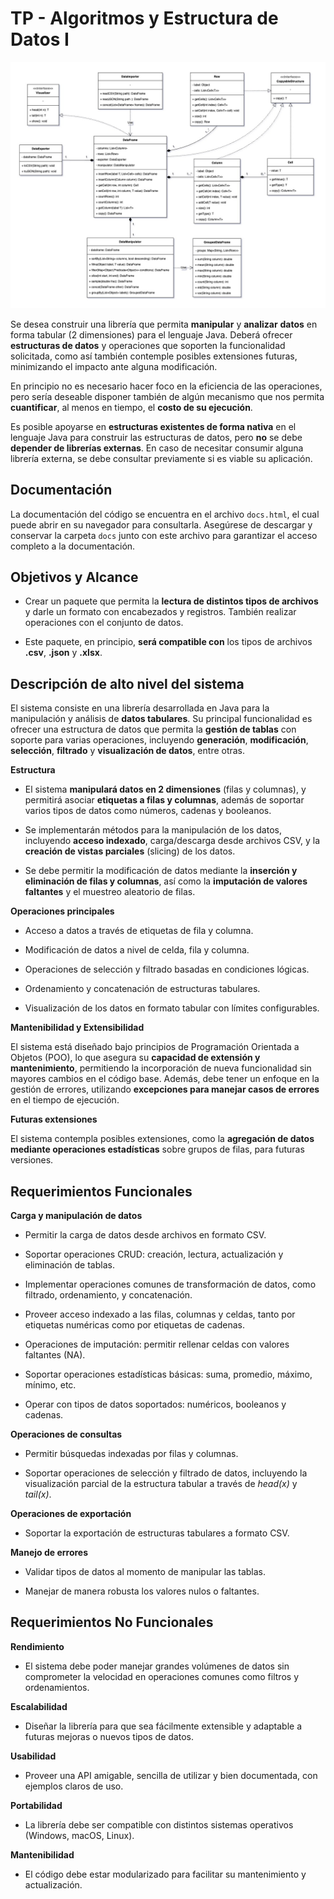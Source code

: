 # **TP - Algoritmos y Estructura de Datos I**

![class-diagram](/class-diagram.jpg "Class Diagram")

Se desea construir una librería que permita **manipular** y **analizar**
**datos** en forma tabular (2 dimensiones) para el lenguaje Java. Deberá
ofrecer **estructuras de datos** y operaciones que soporten la
funcionalidad solicitada, como así también contemple posibles
extensiones futuras, minimizando el impacto ante alguna modificación.

En principio no es necesario hacer foco en la eficiencia de las
operaciones, pero sería deseable disponer también de algún mecanismo que
nos permita **cuantificar**, al menos en tiempo, el **costo de su
ejecución**.

Es posible apoyarse en **estructuras existentes de forma nativa** en el
lenguaje Java para construir las estructuras de datos, pero **no** se
debe **depender de librerías externas**. En caso de necesitar consumir
alguna librería externa, se debe consultar previamente si es viable su
aplicación.

## **Documentación**

La documentación del código se encuentra en el archivo `docs.html`, el cual puede abrir en su navegador para consultarla. Asegúrese de descargar y conservar la carpeta `docs` junto con este archivo para garantizar el acceso completo a la documentación.

## **Objetivos y Alcance**

- Crear un paquete que permita la **lectura de distintos tipos de archivos** y darle un formato con encabezados y registros. También realizar operaciones con el conjunto de datos.

- Este paquete, en principio, **será compatible con** los tipos de archivos **.csv**, **.json** y **.xlsx**.

## **Descripción de alto nivel del sistema**

El sistema consiste en una librería desarrollada en Java para la
manipulación y análisis de **datos tabulares**. Su principal
funcionalidad es ofrecer una estructura de datos que permita la
**gestión de tablas** con soporte para varias operaciones, incluyendo
**generación**, **modificación**, **selección**, **filtrado** y
**visualización de datos**, entre otras.

**Estructura**

- El sistema **manipulará datos en 2 dimensiones** (filas y columnas), y permitirá asociar **etiquetas a filas y columnas**, además de soportar varios tipos de datos como números, cadenas y booleanos.

- Se implementarán métodos para la manipulación de los datos, incluyendo **acceso indexado**, carga/descarga desde archivos CSV, y la **creación de vistas parciales** (slicing) de los datos.

- Se debe permitir la modificación de datos mediante la **inserción y eliminación de filas y columnas**, así como la **imputación de valores faltantes** y el muestreo aleatorio de filas.

**Operaciones principales**

- Acceso a datos a través de etiquetas de fila y columna.

- Modificación de datos a nivel de celda, fila y columna.

- Operaciones de selección y filtrado basadas en condiciones lógicas.

- Ordenamiento y concatenación de estructuras tabulares.

- Visualización de los datos en formato tabular con límites configurables.

**Mantenibilidad y Extensibilidad**

El sistema está diseñado bajo principios de Programación Orientada a
Objetos (POO), lo que asegura su **capacidad de extensión y
mantenimiento**, permitiendo la incorporación de nueva funcionalidad sin
mayores cambios en el código base. Además, debe tener un enfoque en la
gestión de errores, utilizando **excepciones para manejar casos de
errores** en el tiempo de ejecución.

**Futuras extensiones**

El sistema contempla posibles extensiones, como la **agregación de datos
mediante operaciones estadísticas** sobre grupos de filas, para futuras
versiones.

## **Requerimientos Funcionales**

**Carga y manipulación de datos**

- Permitir la carga de datos desde archivos en formato CSV.

- Soportar operaciones CRUD: creación, lectura, actualización y eliminación de tablas.

- Implementar operaciones comunes de transformación de datos, como filtrado, ordenamiento, y concatenación.

- Proveer acceso indexado a las filas, columnas y celdas, tanto por etiquetas numéricas como por etiquetas de cadenas.

- Operaciones de imputación: permitir rellenar celdas con valores faltantes (NA).

- Soportar operaciones estadísticas básicas: suma, promedio, máximo, mínimo, etc.

- Operar con tipos de datos soportados: numéricos, booleanos y cadenas.

**Operaciones de consultas**

- Permitir búsquedas indexadas por filas y columnas.

- Soportar operaciones de selección y filtrado de datos, incluyendo la visualización parcial de la estructura tabular a través de _head(x)_ y _tail(x)_.

**Operaciones de exportación**

- Soportar la exportación de estructuras tabulares a formato CSV.

**Manejo de errores**

- Validar tipos de datos al momento de manipular las tablas.

- Manejar de manera robusta los valores nulos o faltantes.

## **Requerimientos No Funcionales**

**Rendimiento**

- El sistema debe poder manejar grandes volúmenes de datos sin comprometer la velocidad en operaciones comunes como filtros y ordenamientos.

**Escalabilidad**

- Diseñar la librería para que sea fácilmente extensible y adaptable a futuras mejoras o nuevos tipos de datos.

**Usabilidad**

- Proveer una API amigable, sencilla de utilizar y bien documentada, con ejemplos claros de uso.

**Portabilidad**

- La librería debe ser compatible con distintos sistemas operativos (Windows, macOS, Linux).

**Mantenibilidad**

- El código debe estar modularizado para facilitar su mantenimiento y actualización.
